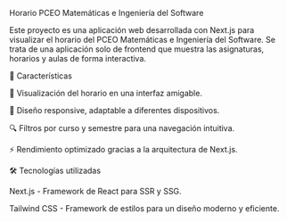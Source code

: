 Horario PCEO Matemáticas e Ingeniería del Software

Este proyecto es una aplicación web desarrollada con Next.js para visualizar el horario del PCEO Matemáticas e Ingeniería del Software. Se trata de una aplicación solo de frontend que muestra las asignaturas, horarios y aulas de forma interactiva.

🚀 Características

📅 Visualización del horario en una interfaz amigable.

🎨 Diseño responsive, adaptable a diferentes dispositivos.

🔍 Filtros por curso y semestre para una navegación intuitiva.

⚡ Rendimiento optimizado gracias a la arquitectura de Next.js.

🛠 Tecnologías utilizadas

Next.js - Framework de React para SSR y SSG.

Tailwind CSS - Framework de estilos para un diseño moderno y eficiente.
